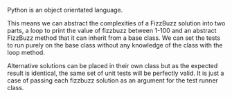Python is an object orientated language.

This means we can abstract the complexities of a FizzBuzz solution into two parts, a loop to print the value of fizzbuzz between 1-100 and an abstract FizzBuzz method that it can inherit from a base class. We can set the tests to run purely on the base class without any knowledge of the class with the loop method.

Alternative solutions can be placed in their own class but as the expected result is identical, the same set of unit tests will be perfectly valid. It is just a case of passing each fizzbuzz solution as an argument for the test runner class.
